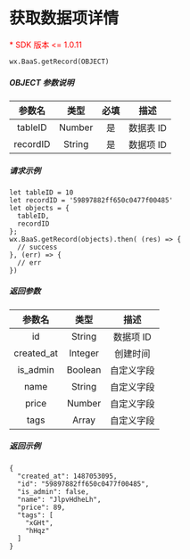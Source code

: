 # 获取数据项详情

<p style='color:red'>* SDK 版本 <= 1.0.11</p>

`wx.BaaS.getRecord(OBJECT)`

##### OBJECT 参数说明

|   参数名    |   类型   |  必填  |   描述   |
| :------: | :----: | :--: | :----: |
| tableID  | Number |  是   | 数据表 ID |
| recordID | String |  是   | 数据项 ID |

##### 请求示例

```
let tableID = 10
let recordID = '59897882ff650c0477f00485'
let objects = {
  tableID,
  recordID
};
wx.BaaS.getRecord(objects).then( (res) => {
  // success
}, (err) => {
  // err
})
```

##### 返回参数

|    参数名     |   类型    |   描述   |
| :--------: | :-----: | :----: |
|     id     | String  | 数据项 ID |
| created_at | Integer |  创建时间  |
|  is_admin  | Boolean | 自定义字段 |
|    name    | String  | 自定义字段 |
|   price    | Number  | 自定义字段 |
|    tags    |  Array  | 自定义字段 |

##### 返回示例

```
{
  "created_at": 1487053095,
  "id": "59897882ff650c0477f00485",
  "is_admin": false,
  "name": "JlpvHdheLh",
  "price": 89,
  "tags": [
    "xGHt",
    "hHqz"
  ]
}
```
